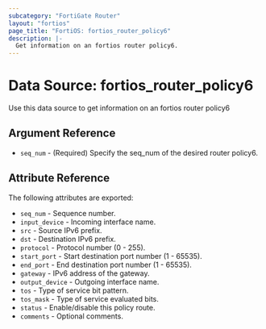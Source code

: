 ```yaml
---
subcategory: "FortiGate Router"
layout: "fortios"
page_title: "FortiOS: fortios_router_policy6"
description: |-
  Get information on an fortios router policy6.
---
```


# Data Source: fortios_router_policy6
Use this data source to get information on an fortios router policy6

## Argument Reference

* `seq_num` - (Required) Specify the seq_num of the desired router policy6.

## Attribute Reference

The following attributes are exported:

* `seq_num` - Sequence number.
* `input_device` - Incoming interface name.
* `src` - Source IPv6 prefix.
* `dst` - Destination IPv6 prefix.
* `protocol` - Protocol number (0 - 255).
* `start_port` - Start destination port number (1 - 65535).
* `end_port` - End destination port number (1 - 65535).
* `gateway` - IPv6 address of the gateway.
* `output_device` - Outgoing interface name.
* `tos` - Type of service bit pattern.
* `tos_mask` - Type of service evaluated bits.
* `status` - Enable/disable this policy route.
* `comments` - Optional comments.

